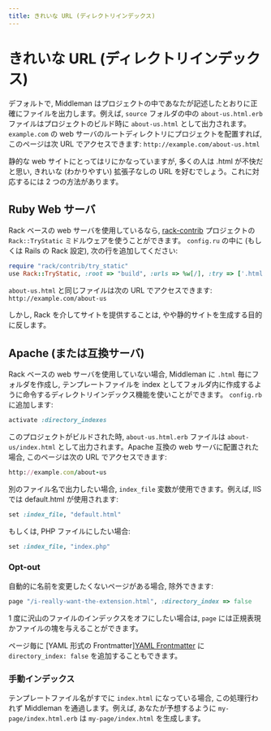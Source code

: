 ```yaml
---
title: きれいな URL (ディレクトリインデックス)
---
```


# きれいな URL (ディレクトリインデックス)

デフォルトで, Middleman はプロジェクトの中であなたが記述したとおりに正確にファイルを出力します。例えば, `source` フォルダの中の `about-us.html.erb` ファイルはプロジェクトのビルド時に `about-us.html` として出力されます。 `example.com` の web サーバのルートディレクトリにプロジェクトを配置すれば, このページは次 URL でアクセスできます: `http://example.com/about-us.html`

静的な web サイトにとってはリにかなっていますが, 多くの人は .html が不快だと思い, きれいな (わかりやすい) 拡張子なしの URL を好むでしょう。これに対応するには 2 つの方法があります。

## Ruby Web サーバ

Rack ベースの web サーバを使用しているなら, [rack-contrib] プロジェクトの `Rack::TryStatic` ミドルウェアを使うことができます。 `config.ru` の中に (もしくは Rails の Rack 設定), 次の行を追加してください:

``` ruby
require "rack/contrib/try_static"
use Rack::TryStatic, :root => "build", :urls => %w[/], :try => ['.html']
```

`about-us.html` と同じファイルは次の URL でアクセスできます: `http://example.com/about-us`

しかし, Rack を介してサイトを提供することは, やや静的サイトを生成する目的に反します。

## Apache (または互換サーバ)

Rack ベースの web サーバを使用していない場合, Middleman に `.html` 毎にフォルダを作成し, テンプレートファイルを index としてフォルダ内に作成するように命令するディレクトリインデックス機能を使いことができます。 `config.rb` に追加します:

``` ruby
activate :directory_indexes
```

このプロジェクトがビルドされた時,  `about-us.html.erb` ファイルは `about-us/index.html` として出力されます。Apache 互換の web サーバに配置された場合, このページは次の URL でアクセスできます:

``` ruby
http://example.com/about-us
```

別のファイル名で出力したい場合, `index_file` 変数が使用できます。例えば,  IIS では default.html が使用されます:

``` ruby
set :index_file, "default.html"
```

もしくは, PHP ファイルにしたい場合:

``` ruby
set :index_file, "index.php"
```

### Opt-out

自動的に名前を変更したくないページがある場合, 除外できます:

``` ruby
page "/i-really-want-the-extension.html", :directory_index => false
```

1 度に沢山のファイルのインデックスをオフにしたい場合は, `page` には正規表現かファイルの塊を与えることができます。

ページ毎に [YAML 形式の Frontmatter][YAML Frontmatter](/frontmatter/) に `directory_index: false` を追加することもできます。

### 手動インデックス

テンプレートファイル名がすでに `index.html` になっている場合, この処理行われず Middleman を通過します。例えば, あなたが予想するように `my-page/index.html.erb` は `my-page/index.html` を生成します。

[rack-contrib]: https://github.com/rack/rack-contrib/
